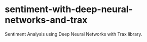 # sentiment-with-deep-neural-networks-and-trax
Sentiment Analysis using Deep Neural Networks with Trax library.
